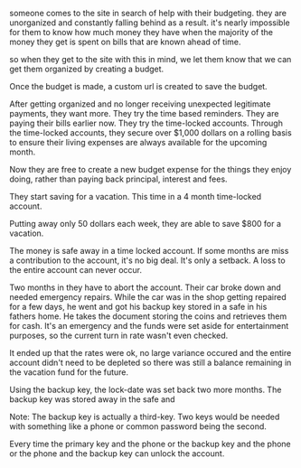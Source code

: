 someone comes to the site in search of help with their budgeting. they are unorganized and constantly falling behind as a result. it's nearly impossible for them to know how much money they have when the majority of the money they get is spent on bills that are known ahead of time.

so when they get to the site with this in mind,
we let them know that we can get them organized by creating a budget. 

Once the budget is made, a custom url is created to save the budget.

After getting organized and no longer receiving unexpected legitimate payments, they want more. They try the time based reminders. They are paying their bills earlier now. They try the time-locked accounts. Through the time-locked accounts, they secure over $1,000 dollars on a rolling basis to ensure their living expenses are always available for the upcoming month.

Now they are free to create a new budget expense for the things they enjoy doing, rather than paying back principal, interest and fees.

They start saving for a vacation. This time in a 4 month time-locked account.

Putting away only 50 dollars each week, they are able to save $800 for a vacation.
 
 The money is safe away in a time locked account. If some  months are miss a contribution to the account, it's no big deal. It's only a setback. A loss to the entire account can never occur.
  
 Two months in they have to abort the account. Their car broke down and needed emergency repairs. While the car was in the shop getting repaired for a few days, he went and got his backup key stored in a safe in his fathers home. He takes the document storing the coins and retrieves them for cash. It's an emergency and the funds were set aside for entertainment purposes, so the current turn in rate wasn't even checked.
 
 It ended up that the rates were ok, no large variance occured and the entire account didn't need to be depleted so there was still a balance remaining in the vacation fund for the future.
 
 Using the backup key, the lock-date was set back two more months. The backup key was stored away in the safe and 
 
 Note: The backup key is actually a third-key. Two keys would be needed with something like a phone or common password being the second.
 
 Every time the primary key and the phone or the backup key and the phone or the phone and the backup key can unlock the account.